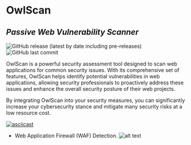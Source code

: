 # OwlScan 
## _Passive Web Vulnerability Scanner_

![GitHub release (latest by date including pre-releases)](https://img.shields.io/github/v/release/anasbousselham/owlscan?include_prereleases) ![GitHub last commit](https://img.shields.io/github/last-commit/anasbousselham/owlscan)



OwlScan is a powerful security assessment tool designed to scan web applications for common security issues. With its comprehensive set of features, OwlScan helps identify potential vulnerabilities in web applications, allowing security professionals to proactively address these issues and enhance the overall security posture of their web projects. 

By integrating OwlScan into your security measures, you can significantly increase your cybersecurity stance and mitigate many security risks at a low resource cost.

[![asciicast](https://asciinema.org/a/590793.svg)](https://asciinema.org/a/590793)

- Web Application Firewall (WAF) Detection.
![alt text](https://www.owlscan.io/github/images/waf.jpg?raw=true)
